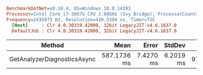 ``` ini

BenchmarkDotNet=v0.10.4, OS=Windows 10.0.14393
Processor=Intel Core i7-3667U CPU 2.00GHz (Ivy Bridge), ProcessorCount=4
Frequency=2435873 Hz, Resolution=410.5304 ns, Timer=TSC
  [Host]     : Clr 4.0.30319.42000, 32bit LegacyJIT-v4.6.1637.0
  DefaultJob : Clr 4.0.30319.42000, 32bit LegacyJIT-v4.6.1637.0


```
 |                      Method |        Mean |     Error |    StdDev |     Gen 0 |     Gen 1 | Allocated |
 |---------------------------- |------------:|----------:|----------:|----------:|----------:|----------:|
 | GetAnalyzerDiagnosticsAsync | 587.1736 ms | 7.4270 ms | 6.2019 ms | 9733.3333 | 1400.0000 |   0.04 GB |
